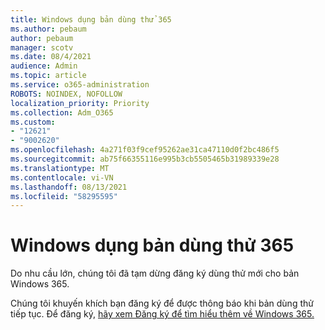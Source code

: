 ```yaml
---
title: Windows dụng bản dùng thử 365
ms.author: pebaum
author: pebaum
manager: scotv
ms.date: 08/4/2021
audience: Admin
ms.topic: article
ms.service: o365-administration
ROBOTS: NOINDEX, NOFOLLOW
localization_priority: Priority
ms.collection: Adm_O365
ms.custom:
- "12621"
- "9002620"
ms.openlocfilehash: 4a271f03f9cef95262ae31ca47110d0f2bc486f5
ms.sourcegitcommit: ab75f66355116e995b3cb5505465b31989339e28
ms.translationtype: MT
ms.contentlocale: vi-VN
ms.lasthandoff: 08/13/2021
ms.locfileid: "58295595"
---
```

# <a name="windows-365-trial-availability"></a>Windows dụng bản dùng thử 365

Do nhu cầu lớn, chúng tôi đã tạm dừng đăng ký dùng thử mới cho bản Windows 365.

Chúng tôi khuyến khích bạn đăng ký để được thông báo khi bản dùng thử tiếp tục. Để đăng ký, [hãy xem Đăng ký để tìm hiểu thêm về Windows 365.](https://aka.ms/Win365InfoNotification)